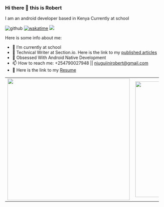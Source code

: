 ### Hi there 👋 this is Robert

I am an android developer based in Kenya
Currently at school 

![github](https://img.shields.io/github/followers/robert-muriithi?style=plastic)
[![wakatime](https://wakatime.com/badge/user/b7e9e1ab-bbbb-45ed-9ff6-db895ddb72fb.svg)](https://wakatime.com/@b7e9e1ab-bbbb-45ed-9ff6-db895ddb72fb)
![](https://komarev.com/ghpvc/?username=robert-muriithi&color=blue)

Here is some info about me:

- 🔭 I’m currently at school 
- 🌱 Technical Writer at Section.io. Here is the link to my [published articles](https://www.section.io/engineering-education/authors/robert-muriithi/)
- 👯 Obsessed With Android Native Development 
- 📫 How to reach me: +254790027948 || njuguiinirobert@gmail.com
- 🌱 Here is the link to my [Resume](https://1drv.ms/w/s!AtJ71cK0ljb-hCkriIaZbkgF36ng) 

<center>
  <table>
    <tr>
        <td><img width="400px" align="left" src="https://github-readme-stats.vercel.app/api?username=robert-muriithi&count_private=true&show_icons=true&theme=radical" /></td>
        <td><img width="380px" align="left" src="https://github-readme-stats.vercel.app/api/top-langs/?username=robert-muriithi&layout=compact" /></td>      
    </tr>   
  </table>
</center>

